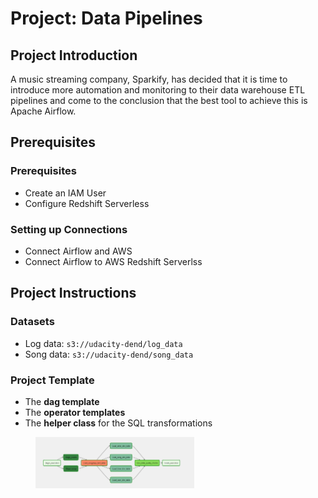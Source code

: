 # Project: Data Pipelines

## Project Introduction
A music streaming company, Sparkify, has decided that it is time to introduce more automation and monitoring to their data warehouse ETL pipelines and come to the conclusion that the best tool to achieve this is Apache Airflow.

## Prerequisites

### Prerequisites
- Create an IAM User
- Configure Redshift Serverless
### Setting up Connections
- Connect Airflow and AWS
- Connect Airflow to AWS Redshift Serverlss

## Project Instructions

### Datasets
- Log data: `s3://udacity-dend/log_data`
- Song data: `s3://udacity-dend/song_data`
### Project Template
- The **dag template** 
- The **operator templates**
- The **helper class** for the SQL transformations

<figure>
  <img src="image/result.PNG" alt="Airflow" width=60% height=60%>
</figure>